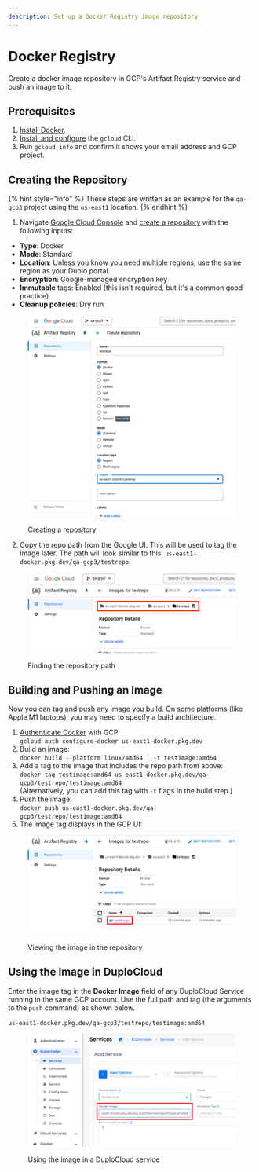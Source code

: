 ```yaml
---
description: Set up a Docker Registry image repository
---
```


# Docker Registry

Create a docker image repository in GCP's Artifact Registry service and push an image to it.

## Prerequisites

1. [Install Docker](https://www.docker.com/get-started/).
2. [Install and configure](https://cloud.google.com/sdk/docs/how-to) the `gcloud` CLI.
3. Run `gcloud info` and confirm it shows your email address and GCP project.

## Creating the Repository

{% hint style="info" %}
These steps are written as an example for the `qa-gcp3` project using the `us-east1` location.
{% endhint %}

1. Navigate [Google Cloud Console](https://console.cloud.google.com/) and [create a repository](https://cloud.google.com/artifact-registry/docs/repositories/create-repos) with the following inputs:

* **Type**: Docker
* **Mode**: Standard
* **Location**: Unless you know you need multiple regions, use the same region as your Duplo portal.
* **Encryption**: Google-managed encryption key
* **Immutable** tags: Enabled (this isn't required, but it's a common good practice)
* **Cleanup policies**: Dry run

<figure><img src="../../.gitbook/assets/new_repo.png" alt=""><figcaption><p>Creating a repository</p></figcaption></figure>

2. Copy the repo path from the Google UI. This will be used to tag the image later. The path will look similar to this: `us-east1-docker.pkg.dev/qa-gcp3/testrepo`.

<figure><img src="../../.gitbook/assets/repo_path.png" alt=""><figcaption><p>Finding the repository path</p></figcaption></figure>

## Building and Pushing an Image

Now you can [tag and push](https://cloud.google.com/artifact-registry/docs/docker/pushing-and-pulling) any image you build. On some platforms (like Apple M1 laptops), you may need to specify a build architecture.

1. [Authenticate Docker](https://cloud.google.com/artifact-registry/docs/docker/pushing-and-pulling#cred-helper) with GCP:\
   `gcloud auth configure-docker us-east1-docker.pkg.dev`
2. Build an image:\
   `docker build --platform linux/amd64 . -t testimage:amd64`
3. Add a tag to the image that includes the repo path from above:\
   `docker tag testimage:amd64 us-east1-docker.pkg.dev/qa-gcp3/testrepo/testimage:amd64`\
   (Alternatively, you can add this tag with `-t` flags in the build step.)
4. Push the image:\
   `docker push us-east1-docker.pkg.dev/qa-gcp3/testrepo/testimage:amd64`
5. The image tag displays in the GCP UI:

<figure><img src="../../.gitbook/assets/new_image.png" alt=""><figcaption><p>Viewing the image in the repository</p></figcaption></figure>

## Using the Image in DuploCloud

Enter the image tag in the **Docker Image** field of any DuploCloud Service running in the same GCP account. Use the full path and tag (the arguments to the `push` command) as shown below.

```
us-east1-docker.pkg.dev/qa-gcp3/testrepo/testimage:amd64
```

<figure><img src="../../.gitbook/assets/duplo_service_image.png" alt=""><figcaption><p>Using the image in a DuploCloud service</p></figcaption></figure>
